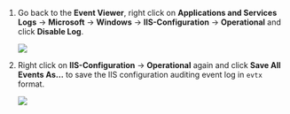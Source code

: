 1. Go back to the **Event Viewer**, right click on **Applications and Services Logs** -> **Microsoft** -> **Windows** -> **IIS-Configuration** -> **Operational** and click **Disable Log**.

    ![](https://joji.blob.core.windows.net/recipe/iis-configuration-auditing-2.png)

2. Right click on **IIS-Configuration** -> **Operational** again and click **Save All Events As...** to save the IIS configuration auditing event log in `evtx` format.

    ![](https://joji.blob.core.windows.net/recipe/iis-configuration-auditing-3.png)
